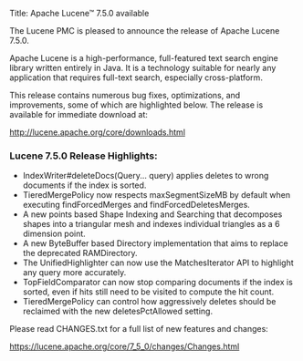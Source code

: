 Title: Apache Lucene™ 7.5.0 available

The Lucene PMC is pleased to announce the release of Apache Lucene 7.5.0.

Apache Lucene is a high-performance, full-featured text search engine library written entirely in Java. It is a technology suitable for nearly any application that requires full-text search, especially cross-platform.

This release contains numerous bug fixes, optimizations, and improvements, some of which are highlighted below. The release is available for immediate download at:

  <http://lucene.apache.org/core/downloads.html>

### Lucene 7.5.0 Release Highlights:

  * IndexWriter#deleteDocs(Query... query) applies deletes to wrong documents if the index is sorted.
  * TieredMergePolicy now respects maxSegmentSizeMB by default when executing findForcedMerges and findForcedDeletesMerges.
  * A new points based Shape Indexing and Searching that decomposes shapes into a triangular mesh and indexes individual triangles as a 6 dimension point.
  * A new ByteBuffer based Directory implementation that aims to replace the deprecated RAMDirectory.
  * The UnifiedHighlighter can now use the MatchesIterator API to highlight any query more accurately.
  * TopFieldComparator can now stop comparing documents if the index is sorted, even if hits still need to be visited to compute the hit count.
  * TieredMergePolicy can control how aggressively deletes should be reclaimed with the new deletesPctAllowed setting.

Please read CHANGES.txt for a full list of new features and changes:

  <https://lucene.apache.org/core/7_5_0/changes/Changes.html>

